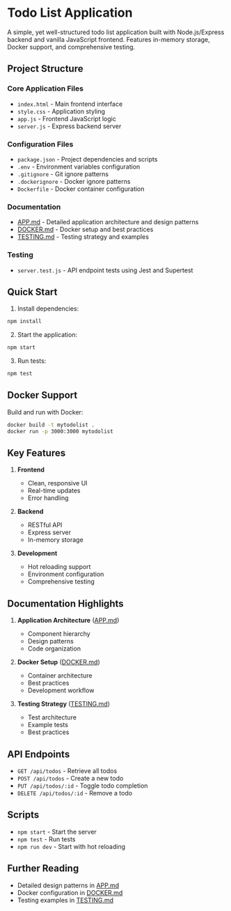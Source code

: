 # Todo List Application

A simple, yet well-structured todo list application built with Node.js/Express backend and vanilla JavaScript frontend. Features in-memory storage, Docker support, and comprehensive testing.

## Project Structure

### Core Application Files
- `index.html` - Main frontend interface
- `style.css` - Application styling
- `app.js` - Frontend JavaScript logic
- `server.js` - Express backend server

### Configuration Files
- `package.json` - Project dependencies and scripts
- `.env` - Environment variables configuration
- `.gitignore` - Git ignore patterns
- `.dockerignore` - Docker ignore patterns
- `Dockerfile` - Docker container configuration

### Documentation
- [APP.md](APP.md) - Detailed application architecture and design patterns
- [DOCKER.md](DOCKER.md) - Docker setup and best practices
- [TESTING.md](TESTING.md) - Testing strategy and examples

### Testing
- `server.test.js` - API endpoint tests using Jest and Supertest

## Quick Start

1. Install dependencies:
```bash
npm install
```

2. Start the application:
```bash
npm start
```

3. Run tests:
```bash
npm test
```

## Docker Support

Build and run with Docker:
```bash
docker build -t mytodolist .
docker run -p 3000:3000 mytodolist
```

## Key Features

1. **Frontend**
   - Clean, responsive UI
   - Real-time updates
   - Error handling

2. **Backend**
   - RESTful API
   - Express server
   - In-memory storage

3. **Development**
   - Hot reloading support
   - Environment configuration
   - Comprehensive testing

## Documentation Highlights

1. **Application Architecture** ([APP.md](APP.md))
   - Component hierarchy
   - Design patterns
   - Code organization

2. **Docker Setup** ([DOCKER.md](DOCKER.md))
   - Container architecture
   - Best practices
   - Development workflow

3. **Testing Strategy** ([TESTING.md](TESTING.md))
   - Test architecture
   - Example tests
   - Best practices

## API Endpoints

- `GET /api/todos` - Retrieve all todos
- `POST /api/todos` - Create a new todo
- `PUT /api/todos/:id` - Toggle todo completion
- `DELETE /api/todos/:id` - Remove a todo

## Scripts

- `npm start` - Start the server
- `npm test` - Run tests
- `npm run dev` - Start with hot reloading

## Further Reading

- Detailed design patterns in [APP.md](APP.md)
- Docker configuration in [DOCKER.md](DOCKER.md)
- Testing examples in [TESTING.md](TESTING.md)